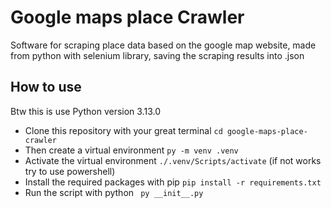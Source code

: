 # Google maps place Crawler

<p>
Software for scraping place data based on the google map website, made from python with selenium library, saving the scraping results into .json
</p>

## How to use
<p>Btw this is use Python version 3.13.0</p>

* Clone this repository with your great terminal ```cd google-maps-place-crawler```
* Then create a virtual environment ```py -m venv .venv```
* Activate the virtual environment  ```./.venv/Scripts/activate``` (if not works try to use powershell) 
* Install the required packages with pip ```pip install -r requirements.txt```
* Run the script with python ``` py __init__.py```